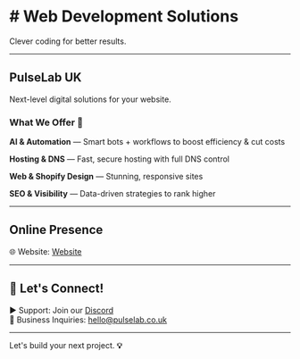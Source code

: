 # # Web Development Solutions

Clever coding for better results.

---

## PulseLab UK

Next-level digital solutions for your website. 

### What We Offer 💼 

**AI & Automation** — Smart bots + workflows to boost efficiency & cut costs

**Hosting & DNS** — Fast, secure hosting with full DNS control 

**Web & Shopify Design** — Stunning, responsive sites

**SEO & Visibility** — Data-driven strategies to rank higher



---

## Online Presence

🌐 Website: [Website](https://pulselab.co.uk)  

---

## 📢 Let's Connect!

▶ Support: Join our [Discord](https://discord.gg/J9kVfvAYeH)  
📧 Business Inquiries: [hello@pulselab.co.uk](mailto:hello@pulseitinnovate.uk)  

---

Let's build your next project. **💡**
